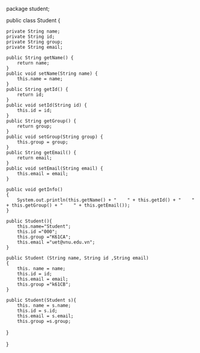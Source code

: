 package student;

public class Student {

	private String name;
	private String id;
	private String group;
	private String email;
	
	public String getName() {
		return name;
	}
	public void setName(String name) {
		this.name = name;
	}
	public String getId() {
		return id;
	}
	public void setId(String id) {
		this.id = id;
	}
	public String getGroup() {
		return group;
	}
	public void setGroup(String group) {
		this.group = group;
	}
	public String getEmail() {
		return email;
	}
	public void setEmail(String email) {
		this.email = email;
	}
	
	public void getInfo()
	{
		System.out.println(this.getName() + "    " + this.getId() + "    " + this.getGroup() + "    " + this.getEmail());
	}

	public Student(){
        this.name="Student";
        this.id ="000";
        this.group ="K61CA";
        this.email ="uet@vnu.edu.vn";
    }
	
	public Student (String name, String id ,String email)
    {
        this. name = name;
        this.id = id;
        this.email = email;
        this.group ="k61CB";
    }
	
	public Student(Student s){
   	    this. name = s.name;
        this.id = s.id;
        this.email = s.email;
        this.group =s.group;
   }

	
}








